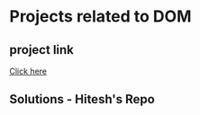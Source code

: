 # Projects related to DOM

## project link
[Click here](https://stackblitz.com/edit/dom-project-chaiaurcode?file=index.html)



## Solutions - Hitesh's Repo